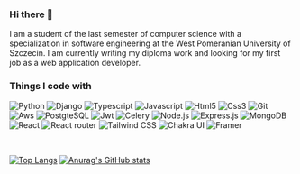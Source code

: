 ### Hi there 👋
I am a student of the last semester of computer science with a specialization in software engineering at the West Pomeranian University of Szczecin. I am currently writing my diploma work and looking for my first job as a web application developer. 

### Things I code with
<p>
<img alt="Python" src="https://img.shields.io/badge/Python-3776AB?logo=Python&logoColor=white" />
<img alt="Django" src="https://img.shields.io/badge/Django-092E20?logo=django&logoColor=white" />
<img alt="Typescript" src="https://img.shields.io/badge/Typescript-3178C6?logo=Typescript&logoColor=white" /> 
<img alt="Javascript" src="https://img.shields.io/badge/Javascript-F7DF1E?logo=Javascript&logoColor=white" /> 
<img alt="Html5" src="https://img.shields.io/badge/HTML5-E34F26?logo=html5&logoColor=white" /> 
<img alt="Css3" src="https://img.shields.io/badge/CSS3-1572B6?logo=css3&logoColor=white" /> 
<img alt="Git" src="https://img.shields.io/badge/Git-F05032?logo=git&logoColor=white" /> 
<img alt="Aws" src="https://img.shields.io/badge/AWS-232F3E?logo=amazon-aws&logoColor=white" /> 
<img alt="PostgteSQL" src="https://img.shields.io/badge/PostgreSQL-4169E1?logo=postgresql&logoColor=white" />
<img alt="Jwt" src="https://img.shields.io/badge/JWT-000000?logo=json-web-tokens&logoColor=white" />
<img alt="Celery" src="https://img.shields.io/badge/Celery-37814A?logo=celery&logoColor=white" />
<img alt="Node.js" src="https://img.shields.io/badge/Node.js-092E20?logo=node.js&logoColor=white" />
<img alt="Express.js" src="https://img.shields.io/badge/Express.js-000000?logo=express&logoColor=white" />
<img alt="MongoDB" src="https://img.shields.io/badge/MongoDB-47A248?logo=mongodb&logoColor=white" />
<img alt="React" src="https://img.shields.io/badge/React-61DAFB?logo=react&logoColor=white" />
<img alt="React router" src="https://img.shields.io/badge/React_Router-CA4245?logo=react-router&logoColor=white" />
<img alt="Tailwind CSS" src="https://img.shields.io/badge/Tailwind_CSS-06B6D4?logo=tailwind-css&logoColor=white" />
<img alt="Chakra UI" src="https://img.shields.io/badge/Charka_UI-319795?logo=charka-ui&logoColor=white" />
<img alt="Framer" src="https://img.shields.io/badge/Framer-0055FF?logo=framer&logoColor=white" />
</p>
<br/>

[![Top Langs](https://github-readme-stats.vercel.app/api/top-langs/?username=mateusz28011&layout=compact&theme=radical)](https://github.com/anuraghazra/github-readme-stats)
[![Anurag's GitHub stats](https://github-readme-stats.vercel.app/api?username=mateusz28011&hide=prs,issues&show_icons=true&count_private=true&theme=radical)](https://github.com/anuraghazra/github-readme-stats)

